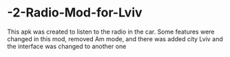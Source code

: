 # -2-Radio-Mod-for-Lviv
This apk was created to listen to the radio in the car. Some features were changed in this mod,  removed Am mode, and there was added city Lviv and the interface was changed to another one
